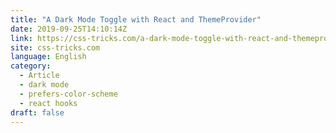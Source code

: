 ```yaml
---
title: "A Dark Mode Toggle with React and ThemeProvider"
date: 2019-09-25T14:10:14Z
link: https://css-tricks.com/a-dark-mode-toggle-with-react-and-themeprovider/?utm_medium=RSS&utm_source=news.12bit.vn
site: css-tricks.com
language: English
category:
  - Article
  - dark mode
  - prefers-color-scheme
  - react hooks
draft: false
---
```

